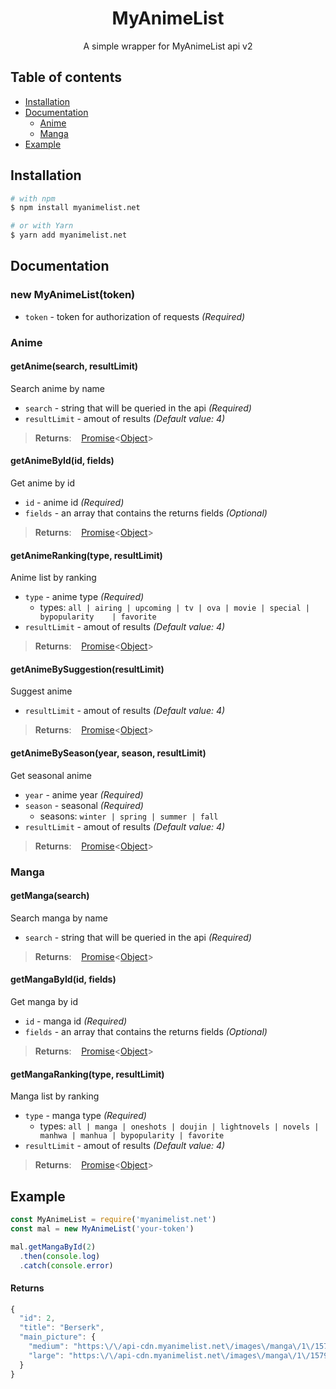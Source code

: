<div align="center">
  <h1>MyAnimeList</h2>
  <p>A simple wrapper for MyAnimeList api v2</p>
</div>

## Table of contents

- [Installation](#installation)
- [Documentation](#documentation)
  - [Anime](#anime)
  - [Manga](#manga)
- [Example](#example)

## Installation

```bash
# with npm
$ npm install myanimelist.net

# or with Yarn
$ yarn add myanimelist.net
```

## Documentation

### new MyAnimeList(token)

- `token` - token for authorization of requests _(Required)_

### Anime

#### getAnime(search, resultLimit)
Search anime by name

- `search` - string that will be queried in the api _(Required)_
- `resultLimit` - amout of results _(Default value: 4)_

>**Returns**: &nbsp;&nbsp; [Promise](https://developer.mozilla.org/en-US/docs/Web/JavaScript/Reference/Global_Objects/Promise)<[Object](https://developer.mozilla.org/en-US/docs/Web/JavaScript/Reference/Global_Objects/Object)>

#### getAnimeById(id, fields)
Get anime by id

- `id` - anime id _(Required)_
- `fields` - an array that contains the returns fields _(Optional)_

>**Returns**: &nbsp;&nbsp; [Promise](https://developer.mozilla.org/en-US/docs/Web/JavaScript/Reference/Global_Objects/Promise)<[Object](https://developer.mozilla.org/en-US/docs/Web/JavaScript/Reference/Global_Objects/Object)>

#### getAnimeRanking(type, resultLimit)
Anime list by ranking

- `type` - anime type _(Required)_
   - types: `all | airing | upcoming | tv | ova | movie | special | bypopularity	| favorite`
- `resultLimit` - amout of results _(Default value: 4)_

>**Returns**: &nbsp;&nbsp; [Promise](https://developer.mozilla.org/en-US/docs/Web/JavaScript/Reference/Global_Objects/Promise)<[Object](https://developer.mozilla.org/en-US/docs/Web/JavaScript/Reference/Global_Objects/Object)>

#### getAnimeBySuggestion(resultLimit)
Suggest anime

- `resultLimit` - amout of results _(Default value: 4)_

>**Returns**: &nbsp;&nbsp; [Promise](https://developer.mozilla.org/en-US/docs/Web/JavaScript/Reference/Global_Objects/Promise)<[Object](https://developer.mozilla.org/en-US/docs/Web/JavaScript/Reference/Global_Objects/Object)>

#### getAnimeBySeason(year, season, resultLimit)
Get seasonal anime

- `year` - anime year _(Required)_
- `season` - seasonal _(Required)_
  - seasons: `winter | spring | summer | fall`
- `resultLimit` - amout of results _(Default value: 4)_

>**Returns**: &nbsp;&nbsp; [Promise](https://developer.mozilla.org/en-US/docs/Web/JavaScript/Reference/Global_Objects/Promise)<[Object](https://developer.mozilla.org/en-US/docs/Web/JavaScript/Reference/Global_Objects/Object)>

### Manga

#### getManga(search)
Search manga by name

- `search` - string that will be queried in the api _(Required)_

>**Returns**: &nbsp;&nbsp; [Promise](https://developer.mozilla.org/en-US/docs/Web/JavaScript/Reference/Global_Objects/Promise)<[Object](https://developer.mozilla.org/en-US/docs/Web/JavaScript/Reference/Global_Objects/Object)>

#### getMangaById(id, fields)
Get manga by id

- `id` - manga id _(Required)_
- `fields` - an array that contains the returns fields _(Optional)_

>**Returns**: &nbsp;&nbsp; [Promise](https://developer.mozilla.org/en-US/docs/Web/JavaScript/Reference/Global_Objects/Promise)<[Object](https://developer.mozilla.org/en-US/docs/Web/JavaScript/Reference/Global_Objects/Object)>

#### getMangaRanking(type, resultLimit)
Manga list by ranking

- `type` - manga type _(Required)_
  - types: `all | manga | oneshots | doujin | lightnovels | novels | manhwa | manhua | bypopularity	| favorite`
- `resultLimit` - amout of results _(Default value: 4)_

>**Returns**: &nbsp;&nbsp; [Promise](https://developer.mozilla.org/en-US/docs/Web/JavaScript/Reference/Global_Objects/Promise)<[Object](https://developer.mozilla.org/en-US/docs/Web/JavaScript/Reference/Global_Objects/Object)>

## Example

```javascript
const MyAnimeList = require('myanimelist.net')
const mal = new MyAnimeList('your-token')

mal.getMangaById(2)
  .then(console.log)
  .catch(console.error)
```

#### Returns
```javascript
{
  "id": 2,
  "title": "Berserk",
  "main_picture": {
    "medium": "https:\/\/api-cdn.myanimelist.net\/images\/manga\/1\/157931.jpg",
    "large": "https:\/\/api-cdn.myanimelist.net\/images\/manga\/1\/157931l.jpg"
  }
}
```
